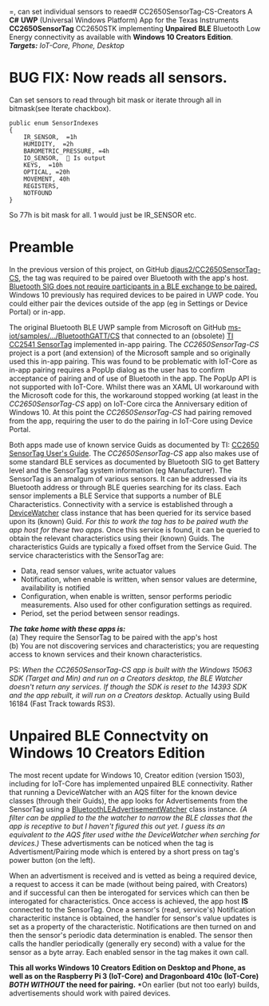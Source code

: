 =, can set individual sensors to reaed# CC2650SensorTag-CS-Creators
A **C#** **UWP** (Universal Windows Platform) App for the Texas Instruments **CC2650SensorTag** CC2650STK implementing **Unpaired** **BLE**  Bluetooth Low Energy  connectivity as available with **Windows 10 Creators Edition**. ***Targets:*** *IoT-Core, Phone, Desktop*

BUG FIX: Now reads all sensors. 
===============================

Can set sensors to read through bit mask or iterate through all in bitmask(see Iterate chackbox).

    public enum SensorIndexes            
    {                
        IR_SENSOR,  =1h              
        HUMIDITY,  =2h                
        BAROMETRIC_PRESSURE, =4h                
        IO_SENSOR,   Is output               
        KEYS,  =10h               
        OPTICAL, =20h                
        MOVEMENT, 40h               
        REGISTERS,              
        NOTFOUND            
    }

So 77h is bit mask for all.
1 would just be IR_SENSOR etc.



Preamble
========
In the previous version of this project, on GitHub [djaus2/CC2650SensorTag-CS](https://github.com/djaus2/CC2650SensorTag-CS), the tag was required to be paired over Bluetooth with the app's host. [Bluetooth SIG does not require participants in a BLE exchange to be paired.]() Windows 10 previously has required devices to be paired in UWP code. You could either pair the devices outside of the app (eg in Settings or Device Portal) or in-app. 

The original Bluetooth BLE UWP sample from Microsoft on GitHub [ms-iot/samples/.../BluetoothGATT/CS](https://github.com/ms-iot/samples/tree/develop/BluetoothGATT/CS) that connected to an (obsolete) [TI CC2541 SensorTag](http://www.ti.com/tool/CC2541DK-SENSOR?keyMatch=cc2541) implemented in-app pairing. The *CC2650SensorTag-CS* project is a port (and extension) of the Microsoft sample and so originally used this in-app pairing. This was found to be problematic with IoT-Core as in-app pairing requires a PopUp dialog as the user has to confirm acceptance of pairing and of use of Bluetooth in the app. The PopUp API is not supported with IoT-Core. Whilst there was an XAML UI workaround with the Microsoft code for this, the workaround stopped working (at least in the *CC2650SensorTag-CS* app) on IoT-Core circa the Anniversary edition of Windows 10. At this point the *CC2650SensorTag-CS* had pairing removed from the app, requiring the user to do the pairing in IoT-Core using Device Portal.

Both apps made use of known service Guids as documented by TI: [CC2650 SensorTag User's Guide](http://processors.wiki.ti.com/index.php/CC2650_SensorTag_User's_Guide). The *CC2650SensorTag-CS* app also makes use of some standard BLE services as documented by Bluetooth SIG to get Battery level and the SensorTag system information (eg Manufacturer). The SensorTag is an amalgum of various sensors. It can be addressed via its Bluetooth address or through BLE queries searching for its class. Each sensor implements a BLE Service that supports a number of BLE Characteristics. Connectivity with a service is established through a [DeviceWatcher](https://docs.microsoft.com/en-us/uwp/api/Windows.Devices.Enumeration.DeviceWatcher) class instance that has been queried for its service based upon its (known) Guid. *For this to work the tag has to be paired wuth the app host for these two apps.* Once this service is found, it can be queried to obtain the relevant characteristics using their (known) Guids. The characteristics Guids are typically a fixed offset from the Service Guid. The service characteristics with the SensorTag are:
- Data, read sensor values, write actuator values
- Notification, when enable is written, when sensor values are determine, availability is notified
- Configuration, when enable is written, sensor performs periodic measurements. Also used for other configuration settings as required.
- Period, set the period between sensor readings.

***The take home with these apps is:***   
(a) They require the SensorTag to be paired with the app's host    
(b) You are not discovering services and characteristics; you are requesting access to known services and their known characteristics.

PS: *When the *CC2650SensorTag-CS* app is built with the Windows 15063 SDK (Target and Min) and run on a Creators desktop, the BLE Watcher doesn't return any services. If though the SDK is reset to the 14393 SDK and the app rebuilt, it will run on a Creators desktop.* Actually using Build 16184 (Fast Track towards RS3).

Unpaired BLE Connectvity on Windows 10 Creators Edition
=======================================================
The most recent update for Windows 10, Creator edition (version 1503), including for IoT-Core has implemented unpaired BLE connectivity. Rather that running a DeviceWatcher with an AQS filter for the known device classes (through their Guids), the app looks for Advertisements from the SensorTag using a [BluetoothLEAdvertisementWatcher](https://docs.microsoft.com/en-us/uwp/api/windows.devices.bluetooth.advertisement.bluetoothleadvertisementwatcher) class instance. *(A filter can be applied to the the watcher to narrow the BLE classes that the app is receptive to but I haven't figured this out yet. I guess its an equivalent to the AQS fiter used withe the DeviceWatcher when serching for devices.)* These advertisments can be noticed when the tag is Advertisment/Pairing mode which is entered by a short press on tag's power button (on the left). 

When an advertisment is received and is vetted as being a required device, a request to access it can be made (without being paired, with Creators) and if successful can then be interogated for services which can then be interogated for characteristics. Once access is achieved, the app host **IS** connected to the SensorTag. Once a sensor's (read, service's) Notification characteritic instance is obtained, the handler for sensor's value updates is set as a property of the characteristic. Notifications are then turned on and then the sensor's periodic data determination is enabled. The sensor then calls the handler periodically (generally ery second) with a value for the sensor as a byte array. Each enabled sensor in the tag makes it own call.

**This all works Windows 10 Creators Edition on Desktop and Phone, as well as on the Raspberry Pi 3 (IoT-Core) and Dragonboard 410c (IoT-Core) *BOTH WITHOUT* the need for pairing.** *On earlier (but not too early) builds, advertisements should work with paired devices. 
